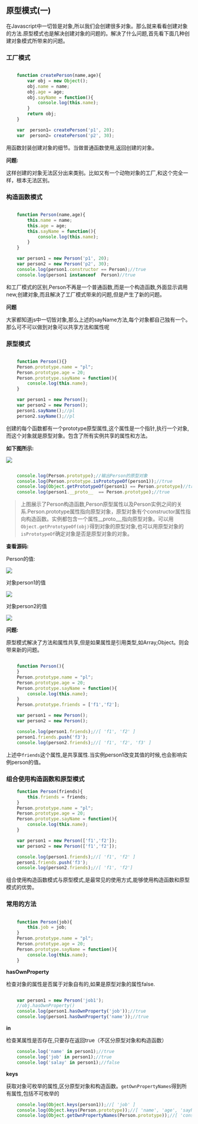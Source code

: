 ##  原型模式(一)

在Javascript中一切皆是对象,所以我们会创建很多对象。那么就来看看创建对象的方法.原型模式也是解决创建对象的问题的。解决了什么问题,首先看下面几种创建对象模式所带来的问题。

### 工厂模式

``` javascript

    function createPerson(name,age){
        var obj = new Object();
        obj.name = name;
        obj.age = age;
        obj.sayName = function(){
            console.log(this.name);
        }
        return obj;
    }

    var  person1= createPerson('p1', 20);
    var  person2= createPerson('p2', 30);

```


用函数封装创建对象的细节。当做普通函数使用,返回创建的对象。

**问题:**

这样创建的对象无法区分出来类别。比如又有一个动物对象的工厂,和这个完全一样，根本无法区别。



### 构造函数模式

``` javascript

    function Person(name,age){
        this.name = name;
        this.age = age;
        this.sayName = function(){
            console.log(this.name);
        }
    }

    var person1 = new Person('p1', 20);
    var person2 = new Person('p2', 30);
    console.log(person1.constructor == Person);//true
    console.log(person1 instanceof  Person)//true

```

和工厂模式的区别,Person不再是一个普通函数,而是一个构造函数,外面显示调用new,创建对象,而且解决了工厂模式带来的问题,但是产生了新的问题。

**问题**

大家都知道js中一切皆对象,那么上述的sayName方法,每个对象都自己独有一个。那么可不可以做到对象可以共享方法和属性呢


### 原型模式

``` javascript

    function Person(){}
    Person.prototype.name = "pl";
    Person.prototype.age = 20;
    Person.prototype.sayName = function(){
        console.log(this.name);
    }

    var person1 = new Person();
    var person2 = new Person();
    person1.sayName();//pl
    person2.sayName();//pl
```

创建的每个函数都有一个prototype原型属性,这个属性是一个指针,执行一个对象,而这个对象就是原型对象。包含了所有实例共享的属性和方法。

**如下图所示:**

![](https://raw.githubusercontent.com/xiaonew/tech-blog/master/img/3_1.png)

``` javascript

    console.log(Person.prototype);//输出Person的原型对象
    console.log(Person.prototype.isPrototypeOf(person1));//true
    console.log(Object.getPrototypeOf(person1) == Person.prototype)//true
    console.log(person1.__proto__  == Person.prototype);//true

```

> 上图展示了Person构造函数,Person原型属性以及Person实例之间的关系.Person.prototype属性指向原型对象，原型对象有个constructor属性指向构造函数。实例都包含一个属性__proto__,指向原型对象。可以用`Object.getPrototypeOf(obj)`得到对象的原型对象,也可以用原型对象的`isPrototypeOf`确定对象是否是原型对象的对象。

**查看源码:**

Person的值:

![](https://raw.githubusercontent.com/xiaonew/tech-blog/master/img/3_2.png)

对象person1的值

![](https://raw.githubusercontent.com/xiaonew/tech-blog/master/img/3_3.png)

对象person2的值

![](https://raw.githubusercontent.com/xiaonew/tech-blog/master/img/3_4.png)

**问题:**

原型模式解决了方法和属性共享,但是如果属性是引用类型,如Array,Object。则会带来新的问题。

``` javascript

    function Person(){
    }
    Person.prototype.name = "pl";
    Person.prototype.age = 20;
    Person.prototype.sayName = function(){
        console.log(this.name);
    }
    Person.prototype.friends = ['f1','f2'];

    var person1 = new Person();
    var person2 = new Person();

    console.log(person1.friends);//[ 'f1', 'f2' ]
    person1.friends.push('f3');
    console.log(person2.friends);//[ 'f1', 'f2', 'f3' ]
```

上述中`friends`这个属性,是共享属性.当实例person1改变其值的时候,也会影响实例person的值。


###  组合使用构造函数和原型模式

``` javascript
    function Person(friends){
        this.friends = friends;
    }
    Person.prototype.name = "pl";
    Person.prototype.age = 20;
    Person.prototype.sayName = function(){
        console.log(this.name);
    }

    var person1 = new Person(['f1','f2']);
    var person2 = new Person(['f1','f2']);

    console.log(person1.friends);//[ 'f1', 'f2' ]
    person1.friends.push('f3');
    console.log(person2.friends);//[ 'f1', 'f2']
```


组合使用构造函数模式与原型模式,是最常见的使用方式,能够使用构造函数和原型模式的优势。


### 常用的方法


``` javascript

    function Person(job){
        this.job = job;
    }
    Person.prototype.name = "pl";
    Person.prototype.age = 20;
    Person.prototype.sayName = function(){
        console.log(this.name);
    }
```


**hasOwnProperty**

检查对象的属性是否属于对象自有的,如果是原型对象的属性false.

``` javascript

    var person1 = new Person('job1');
    //obj.hasOwnProperty()
    console.log(person1.hasOwnProperty('job'));//true
    console.log(person1.hasOwnProperty('name'));//true

```

**in**

检查某属性是否存在,只要存在返回true（不区分原型对象和构造函数）

``` javascript
    console.log('name' in person1);//true
    console.log('job' in person1);//true
    console.log('salay' in person1);//false
```


**keys**

获取对象可枚举的属性,区分原型对象和构造函数。`getOwnPropertyNames`得到所有属性,包括不可枚举的

``` javascript
    console.log(Object.keys(person1));//[ 'job' ]
    console.log(Object.keys(Person.prototype));//[ 'name', 'age', 'sayName' ]
    console.log(Object.getOwnPropertyNames(Person.prototype));//[ 'constructor', 'name', 'age', 'sayName' ]
```


